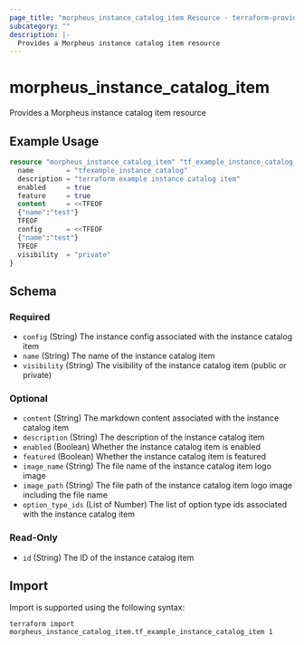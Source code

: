 ```yaml
---
page_title: "morpheus_instance_catalog_item Resource - terraform-provider-morpheus"
subcategory: ""
description: |-
  Provides a Morpheus instance catalog item resource
---
```


# morpheus_instance_catalog_item

Provides a Morpheus instance catalog item resource

## Example Usage

```terraform
resource "morpheus_instance_catalog_item" "tf_example_instance_catalog_item" {
  name        = "tfexample_instance_catalog"
  description = "terraform example instance catalog item"
  enabled     = true
  feature     = true
  content     = <<TFEOF
  {"name":"test"}
  TFEOF
  config      = <<TFEOF
  {"name":"test"}
  TFEOF
  visibility  = "private"
}
```

<!-- schema generated by tfplugindocs -->
## Schema

### Required

- `config` (String) The instance config associated with the instance catalog item
- `name` (String) The name of the instance catalog item
- `visibility` (String) The visibility of the instance catalog item (public or private)

### Optional

- `content` (String) The markdown content associated with the instance catalog item
- `description` (String) The description of the instance catalog item
- `enabled` (Boolean) Whether the instance catalog item is enabled
- `featured` (Boolean) Whether the instance catalog item is featured
- `image_name` (String) The file name of the instance catalog item logo image
- `image_path` (String) The file path of the instance catalog item logo image including the file name
- `option_type_ids` (List of Number) The list of option type ids associated with the instance catalog item

### Read-Only

- `id` (String) The ID of the instance catalog item

## Import

Import is supported using the following syntax:

```shell
terraform import morpheus_instance_catalog_item.tf_example_instance_catalog_item 1
```
